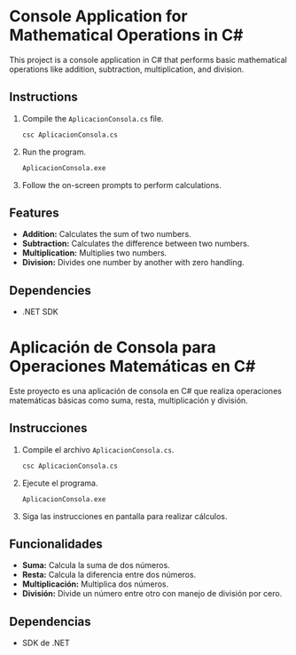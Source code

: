 # Console Application for Mathematical Operations in C#

This project is a console application in C# that performs basic mathematical operations like addition, subtraction, multiplication, and division.

## Instructions

1. Compile the `AplicacionConsola.cs` file.
   ```bash
   csc AplicacionConsola.cs
   ```

2. Run the program.
   ```bash
   AplicacionConsola.exe
   ```

3. Follow the on-screen prompts to perform calculations.

## Features

- **Addition:** Calculates the sum of two numbers.
- **Subtraction:** Calculates the difference between two numbers.
- **Multiplication:** Multiplies two numbers.
- **Division:** Divides one number by another with zero handling.

## Dependencies

- .NET SDK

# Aplicación de Consola para Operaciones Matemáticas en C#

Este proyecto es una aplicación de consola en C# que realiza operaciones matemáticas básicas como suma, resta, multiplicación y división.

## Instrucciones

1. Compile el archivo `AplicacionConsola.cs`.
   ```bash
   csc AplicacionConsola.cs
   ```

2. Ejecute el programa.
   ```bash
   AplicacionConsola.exe
   ```

3. Siga las instrucciones en pantalla para realizar cálculos.

## Funcionalidades

- **Suma:** Calcula la suma de dos números.
- **Resta:** Calcula la diferencia entre dos números.
- **Multiplicación:** Multiplica dos números.
- **División:** Divide un número entre otro con manejo de división por cero.

## Dependencias

- SDK de .NET
